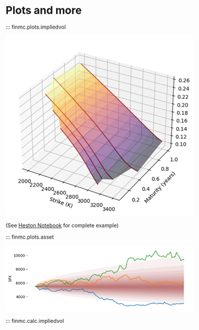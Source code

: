 # Plots and more

::: finmc.plots.impliedvol

![implied vol](./images/impliedvol.png)

(See [Heston Notebook](https://github.com/finlib/finmc/blob/main/notebooks/heston.ipynb) for complete example)



::: finmc.plots.asset

![asset](./images/lv_mc.png)

::: finmc.calc.impliedvol
